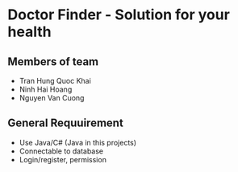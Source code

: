# Doctor Finder - Solution for your health
## Members of team
- Tran Hung Quoc Khai
- Ninh Hai Hoang
- Nguyen Van Cuong
## General Requuirement
- Use Java/C# (Java in this projects)
- Connectable to database
- Login/register, permission